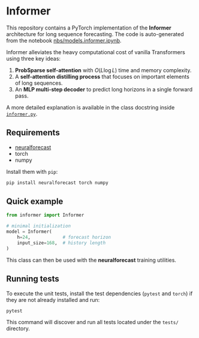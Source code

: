 # Informer

This repository contains a PyTorch implementation of the **Informer** architecture for long sequence forecasting. The code is auto-generated from the notebook [nbs/models.informer.ipynb](nbs/models.informer.ipynb).

Informer alleviates the heavy computational cost of vanilla Transformers using three key ideas:

1. **ProbSparse self-attention** with $O(L\log L)$ time and memory complexity.
2. A **self-attention distilling process** that focuses on important elements of long sequences.
3. An **MLP multi-step decoder** to predict long horizons in a single forward pass.

A more detailed explanation is available in the class docstring inside [`informer.py`](informer.py).

## Requirements

- [neuralforecast](https://github.com/Nixtla/neuralforecast)
- torch
- numpy

Install them with `pip`:

```bash
pip install neuralforecast torch numpy
```

## Quick example

```python
from informer import Informer

# minimal initialization
model = Informer(
    h=24,            # forecast horizon
    input_size=168,  # history length
)
```

This class can then be used with the **neuralforecast** training utilities.

## Running tests

To execute the unit tests, install the test dependencies (`pytest` and `torch`) if they are not already installed and run:

```bash
pytest
```

This command will discover and run all tests located under the `tests/` directory.
